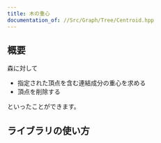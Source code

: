 ```yaml
---
title: 木の重心
documentation_of: //Src/Graph/Tree/Centroid.hpp
---
```


## 概要

森に対して

- 指定された頂点を含む連結成分の重心を求める
- 頂点を削除する

といったことができます。

## ライブラリの使い方
